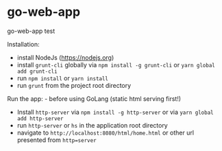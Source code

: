 # go-web-app
go-web-app test

Installation:

* install NodeJs (https://nodejs.org)
* install `grunt-cli` globally via `npm install -g grunt-cli` or `yarn global add grunt-cli`
* run `npm install` or `yarn install`
* run `grunt` from the project root directory 

Run the app: - before using GoLang (static html serving first!)

* Install `http-server` via `npm install -g http-server` or via `yarn global add http-server`
* run `http-server` or `hs` in the application root directory
* navigate to `http://localhost:8080/html/home.html` or other url presented from `http=server`
